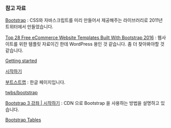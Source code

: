 ### 참고 자료 

[Bootstrap](http://getbootstrap.com) : CSS와 자바스크립트를 미리 만들어서 제공해주는 라이브러리로 2011년 트위터에서 만들었습니다.

[Top 28 Free eCommerce Website Templates Built With Bootstrap 2016](https://colorlib.com/wp/free-bootstrap-ecommerce-website-templates/) : 웹사이트를 위한 템플릿 자료이긴 한데 WordPress 용인 것 같습니다. 좀 더 찾아봐야할 것 같습니다.

[Getting started](http://getbootstrap.com/getting-started/)

[시작하기](http://bootstrapk.com/getting-started/)

[부트스트랩](http://bootstrapk.com) : 한글 페이지입니다.

[twbs/bootstrap](https://github.com/twbs/bootstrap)

[Bootstrap 3 강좌 | 시작하기](https://www.codingfactory.net/node/1054) : CDN 으로 Bootstrap 을 사용하는 방법을 설명하고 있습니다. 

[Bootstrap Tables](https://www.w3schools.com/bootstrap/bootstrap_tables.asp)